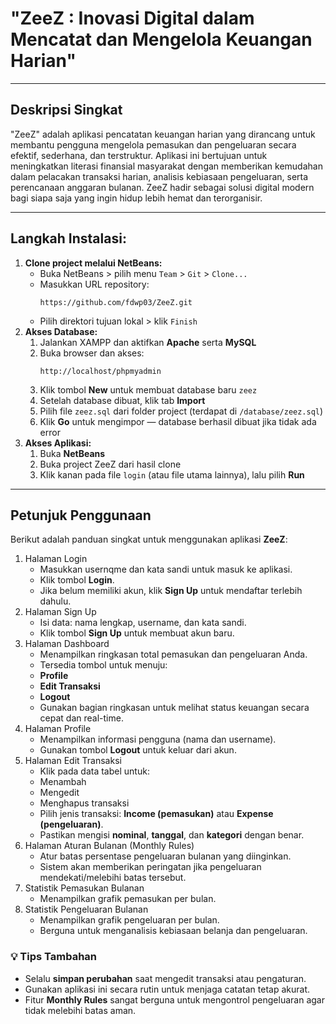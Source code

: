 # "ZeeZ : Inovasi Digital dalam Mencatat dan Mengelola Keuangan Harian" 

---
## Deskripsi Singkat
"ZeeZ" adalah aplikasi pencatatan keuangan harian yang dirancang untuk membantu pengguna mengelola pemasukan dan pengeluaran secara efektif, sederhana, dan terstruktur. Aplikasi ini bertujuan untuk meningkatkan literasi finansial masyarakat dengan memberikan kemudahan dalam pelacakan transaksi harian, analisis kebiasaan pengeluaran, serta perencanaan anggaran bulanan. ZeeZ hadir sebagai solusi digital modern bagi siapa saja yang ingin hidup lebih hemat dan terorganisir.

---
## Langkah Instalasi:
1. **Clone project melalui NetBeans:**
   - Buka NetBeans > pilih menu `Team` > `Git` > `Clone...`
   - Masukkan URL repository:
     ```
     https://github.com/fdwp03/ZeeZ.git
     ```
   - Pilih direktori tujuan lokal > klik `Finish`
2. **Akses Database:**
   1. Jalankan XAMPP dan aktifkan **Apache** serta **MySQL**
   2. Buka browser dan akses:
      ```
      http://localhost/phpmyadmin
      ```
   3. Klik tombol **New** untuk membuat database baru `zeez`
   4. Setelah database dibuat, klik tab **Import**
   5. Pilih file `zeez.sql` dari folder project (terdapat di `/database/zeez.sql`)
   6. Klik **Go** untuk mengimpor — database berhasil dibuat jika tidak ada error
3. **Akses Aplikasi:**
   1. Buka **NetBeans**
   2. Buka project ZeeZ dari hasil clone
   3. Klik kanan pada file `login` (atau file utama lainnya), lalu pilih **Run**

---
## Petunjuk Penggunaan
Berikut adalah panduan singkat untuk menggunakan aplikasi **ZeeZ**:
1. Halaman Login
   - Masukkan usernqme dan kata sandi untuk masuk ke aplikasi.
   - Klik tombol **Login**.
   - Jika belum memiliki akun, klik **Sign Up** untuk mendaftar terlebih dahulu.
2. Halaman Sign Up
   - Isi data: nama lengkap, username, dan kata sandi.
   - Klik tombol **Sign Up** untuk membuat akun baru.
3. Halaman Dashboard
   - Menampilkan ringkasan total pemasukan dan pengeluaran Anda.
   - Tersedia tombol untuk menuju:
   - **Profile**
   - **Edit Transaksi**
   - **Logout**
   - Gunakan bagian ringkasan untuk melihat status keuangan secara cepat dan real-time.
4. Halaman Profile
   - Menampilkan informasi pengguna (nama dan username).
   - Gunakan tombol **Logout** untuk keluar dari akun.
5. Halaman Edit Transaksi
   - Klik pada data tabel untuk:
   - Menambah
   - Mengedit
   - Menghapus transaksi
   - Pilih jenis transaksi: **Income (pemasukan)** atau **Expense (pengeluaran)**.
   - Pastikan mengisi **nominal**, **tanggal**, dan **kategori** dengan benar.
6. Halaman Aturan Bulanan (Monthly Rules)
   - Atur batas persentase pengeluaran bulanan yang diinginkan.
   - Sistem akan memberikan peringatan jika pengeluaran mendekati/melebihi batas tersebut.
7. Statistik Pemasukan Bulanan
   - Menampilkan grafik pemasukan per bulan.
8. Statistik Pengeluaran Bulanan
   - Menampilkan grafik pengeluaran per bulan.
   - Berguna untuk menganalisis kebiasaan belanja dan pengeluaran.
### 💡 Tips Tambahan
- Selalu **simpan perubahan** saat mengedit transaksi atau pengaturan.
- Gunakan aplikasi ini secara rutin untuk menjaga catatan tetap akurat.
- Fitur **Monthly Rules** sangat berguna untuk mengontrol pengeluaran agar tidak melebihi batas aman.
  

